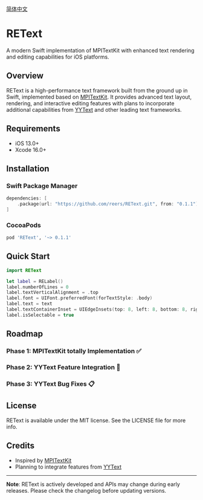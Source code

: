 [简体中文](README_CN.md)

# REText

A modern Swift implementation of MPITextKit with enhanced text rendering and editing capabilities for iOS platforms.

## Overview

REText is a high-performance text framework built from the ground up in Swift, implemented based on [MPITextKit](https://github.com/meitu/MPITextKit). It provides advanced text layout, rendering, and interactive editing features with plans to incorporate additional capabilities from [YYText](https://github.com/ibireme/YYText) and other leading text frameworks.

## Requirements

- iOS 13.0+
- Xcode 16.0+

## Installation

### Swift Package Manager

```swift
dependencies: [
    .package(url: "https://github.com/reers/REText.git", from: "0.1.1")
]
```

### CocoaPods

```ruby
pod 'REText', '~> 0.1.1'
```

## Quick Start

```swift
import REText

let label = RELabel()
label.numberOfLines = 0
label.textVerticalAlignment = .top
label.font = UIFont.preferredFont(forTextStyle: .body)
label.text = text
label.textContainerInset = UIEdgeInsets(top: 8, left: 8, bottom: 8, right: 8)
label.isSelectable = true
```

## Roadmap

### Phase 1: MPITextKit totally Implementation ✅
### Phase 2: YYText Feature Integration 🚧
### Phase 3: YYText Bug Fixes 📋

## License

REText is available under the MIT license. See the LICENSE file for more info.

## Credits

- Inspired by [MPITextKit](https://github.com/meitu/MPITextKit)
- Planning to integrate features from [YYText](https://github.com/ibireme/YYText)

---

**Note**: REText is actively developed and APIs may change during early releases. Please check the changelog before updating versions.
